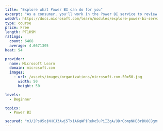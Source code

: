 ```yaml
---
title: "Explore what Power BI can do for you"
excerpt: "As a consumer, you'll work in the Power BI service to review and interact with content that has been shared with you. This module provides the foundational information that you need to work effectively in the Power BI service."
webUrl: https://docs.microsoft.com/learn/modules/explore-power-bi-service/
type: course
price: Free
length: PT1H9M
ratings:
  count: 6468
  average: 4.6671305
heat: 54

provider:
  name: Microsoft Learn
  domain: microsoft.com
  images:
    - url: /assets/images/organizations/microsoft.com-50x50.jpg
      width: 50
      height: 50

levels:
  - Beginner

topics:
  - Power BI

secured: "mJ/2PsU5ojNHCJ3Awj5TxiA6qWPIReko5uPiIZgA/9DrGbnpNHB3rBU8CBgmr47O9vcHQJHT1Y6mpUA/GlRROzM5Sf3VXKBPh1Vay4zmDldu04Y4g8mN8NTeK9bJSBJNNyNYjw7TJbj97b28o2mI3W1eHAmqNMilvmCiQWtWRKx4C9FTjIlSb98lJFgnE+7Po6QgVLHVt1EyL/XvYGY/oNgwXqPkJEomBnfgqHjbE8+HDiMC+1ohfvMsdxBVpTRJoI5sxMja9rCGu02PukJWmTJrRSvBikFVs56i8Y0c2oF0ekjKgAwtOlrvQffAkHzvboYm2bXCU7zzlo1uME7P/WyNU0el4aUA3DHzSZh0T9hpUFBW+Z8Yor/ltDrsEdJ3wDNCElj2e13DxOREd3LFu1xZONFVD31iRvm+fQzoANs=;mD0Il2yA8nsFENw/LvmsLQ=="
---
```


